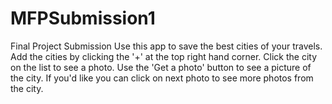 # MFPSubmission1
Final Project Submission
Use this app to save the best cities of your travels. Add the cities by clicking the '+' at the top right hand corner. 
Click the city on the list to see a photo.
Use the 'Get a photo' button to see a picture of the city. If you'd like you can click on next photo to see more photos from the city. 
